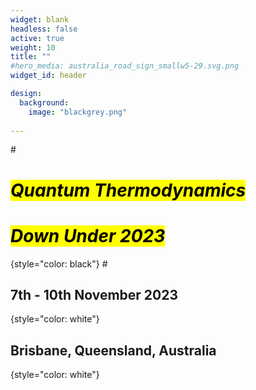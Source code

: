 ```yaml
---
widget: blank
headless: false
active: true
weight: 10
title: ""
#hero_media: australia_road_sign_smallw5-29.svg.png
widget_id: header

design:
  background:
    image: "blackgrey.png"
    
---
```


#<br>

# <mark>*Quantum Thermodynamics</mark>*

# <mark>*Down Under 2023*</mark>
{style="color: black"}
#<br>

## 7th - 10th November 2023
{style="color: white"}
## Brisbane, Queensland, Australia
{style="color: white"}
